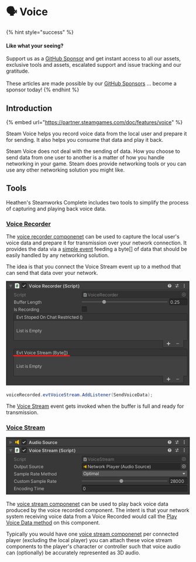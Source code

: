 # 🗣 Voice

{% hint style="success" %}
#### Like what your seeing?

Support us as a [GitHub Sponsor](../../../become-a-sponsor/) and get instant access to all our assets, exclusive tools and assets, escalated support and issue tracking and our gratitude.\
\
These articles are made possible by our [GitHub Sponsors](../../../become-a-sponsor/) ... become a sponsor today!
{% endhint %}

## &#x20;Introduction

{% embed url="https://partner.steamgames.com/doc/features/voice" %}

Steam Voice helps you record voice data from the local user and prepare it for sending. It also helps you consume that data and play it back.

Steam Voice does not deal with the sending of data. How you choose to send data from one user to another is a matter of how you handle networking in your game. Steam does provide networking tools or you can use any other networking solution you might like.

## Tools

Heathen's Steamworks Complete includes two tools to simplify the process of capturing and playing back voice data.

### [Voice Recorder](../../../assets/steamworks/unity/components/voice-recorder.md)

The [voice recorder componenet](../../../assets/steamworks/unity/components/voice-recorder.md) can be used to capture the local user's voice data and prepare it for transmission over your network connection. It provides the data via a [simple event](../../../assets/steamworks/unity/components/voice-recorder.md#evtvoicestream) feeding a byte\[] of data that should be easily handled by any networking solution.

The idea is that you connect the Voice Stream event up to a method that can send that data over your network.

![](<../../../.gitbook/assets/image (158) (1) (1).png>)

```csharp
voiceRecorded.evtVoiceStream.AddListener(SendVoiceData);
```

The [Voice Stream](../../../assets/steamworks/unity/components/voice-recorder.md#evtvoicestream) event gets invoked when the buffer is full and ready for transmission.

### [Voice Stream](../../../assets/steamworks/unity/components/voice-stream.md)

![](<../../../.gitbook/assets/image (187) (1) (1) (1).png>)

The [voice stream componenet](../../../assets/steamworks/unity/components/voice-stream.md) can be used to play back voice data produced by the voice recorded component. The intent is that your network system receiving voice data from a Voice Recorded would call the [Play Voice Data method](../../../assets/steamworks/unity/components/voice-stream.md#play-voice-data) on this component.

Typically you would have one [voice stream componenet](../../../assets/steamworks/unity/components/voice-stream.md) per connected player (excluding the local player) you can attach these voice stream components to the player's character or controller such that voice audio can (optionally) be accurately represented as 3D audio.

